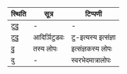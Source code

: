 | स्थिति | सूत्र | टिप्पणी |
| ----- | ------- | ------ |
| टुदु॒ | - | - |
| टुदु॒ | आदिर्ञिटुडवः | टु-इत्यस्य इत्संज्ञा |
| दु॒ | तस्य लोपः | इत्संज्ञकस्य लोपः |
| दु | - | स्वरभेदमात्रालोपः |
